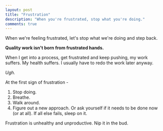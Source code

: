 ```yaml
---
layout: post
title: "Frustration"
description: "When you're frustrated, stop what you're doing."
comments: true
---
```

When we're feeling frustrated, let's stop what we're doing and step back.

**Quality work isn't born from frustrated hands.**

When I get into a process, get frustrated and keep pushing, my work suffers.  My health suffers.  I usually have to redo the work later anyway.

*Ugh.*

At the first sign of frustration -

  1.  Stop doing.
  2.  Breathe.
  3.  Walk around.
  4.  Figure out a new approach.  Or ask yourself if it needs to be done now (or at all).  If all else fails, sleep on it.

Frustration is unhealthy and unproductive.  Nip it in the bud.
